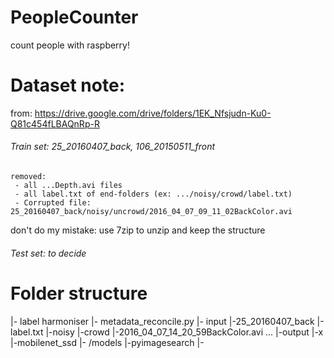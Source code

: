 # PeopleCounter
count people with raspberry!

# Dataset note:
from: https://drive.google.com/drive/folders/1EK_Nfsjudn-Ku0-Q81c454fLBAQnRp-R
###### Train set: 25_20160407_back, 106_20150511_front
    removed: 
     - all ...Depth.avi files
     - all label.txt of end-folders (ex: .../noisy/crowd/label.txt)
     - Corrupted file: 25_20160407_back/noisy/uncrowd/2016_04_07_09_11_02BackColor.avi
don't do my mistake: use 7zip to unzip and keep the structure

###### Test set: to decide



# Folder structure
|- label harmoniser
    |- metadata_reconcile.py
|- input
    |-25_20160407_back
        |-label.txt
        |-noisy
            |-crowd
                |-2016_04_07_14_20_59BackColor.avi
                ...
|-output
    |-x
|-mobilenet_ssd
    |- /models
|-pyimagesearch
    |-
